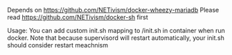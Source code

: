 Depends on https://github.com/NETivism/docker-wheezy-mariadb
Please read https://github.com/NETivism/docker-sh first

Usage:
  You can add custom init.sh mapping to /init.sh in container when run docker.
  Note that because supervisord will restart automatically, your init.sh should consider restart meachnism

